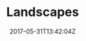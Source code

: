 ---
date: 2017-05-31T13:42:04Z
description: "Landcapes"
identifier: "landscapes"
title: "Landscapes"
weight: "2"
teaser_image: "st-finians-beach.md"
---